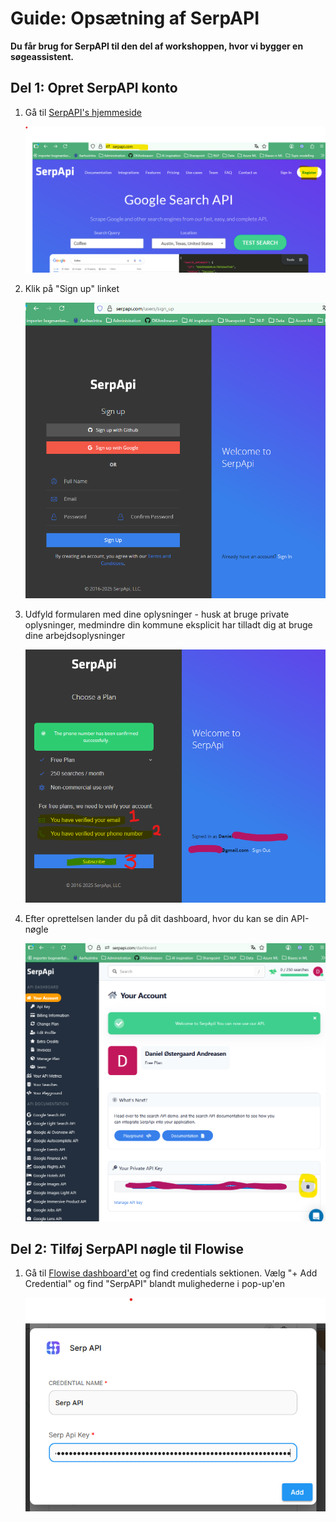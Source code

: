 # Guide: Opsætning af SerpAPI

**Du får brug for SerpAPI til den del af workshoppen, hvor vi bygger en søgeassistent.**

## Del 1: Opret SerpAPI konto

1. Gå til [SerpAPI's hjemmeside](https://serpapi.com)

   ![SerpAPI Landing Page](screendumps/05_SerpAPI_landingpage.png)

2. Klik på "Sign up" linket 

   ![SerpAPI Sign Up](screendumps/06_SerpAPI_signup1.png)

3. Udfyld formularen med dine oplysninger - husk at bruge private oplysninger, medmindre din kommune eksplicit har tilladt dig at bruge dine arbejdsoplysninger

   ![SerpAPI Account Creation](screendumps/07_SerpAPI_signup2.png)

4. Efter oprettelsen lander du på dit dashboard, hvor du kan se din API-nøgle

   ![SerpAPI Dashboard](screendumps/08_SerpAPI_dashboard.png)

## Del 2: Tilføj SerpAPI nøgle til Flowise

1. Gå til [Flowise dashboard'et](https://cloud.flowiseai.com) og find credentials sektionen. Vælg "+ Add Credential" og find "SerpAPI" blandt mulighederne i pop-up'en

   ![Flowise SerpAPI Setup](screendumps/09_flowise_add_SerpAPI_creds.png)
